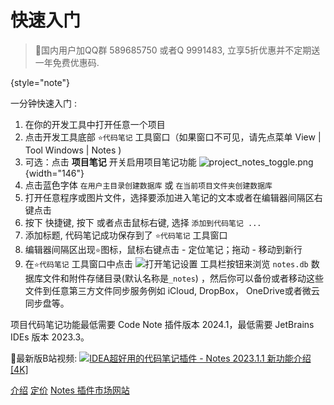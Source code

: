 # 快速入门

> 🌟国内用户加QQ群 589685750 或者Q 9991483, 立享5折优惠并不定期送一年免费优惠码.
> 
{style="note"}

一分钟快速入门
:
1. 在你的开发工具中打开任意一个项目
2. 点击开发工具底部 `⭐代码笔记` 工具窗口（如果窗口不可见，请先点菜单 <ui-path>View | Tool Windows | Notes </ui-path> )
3. 可选：点击 **项目笔记** 开关启用项目笔记功能  ![project_notes_toggle.png](project_notes_toggle.png) {width="146"}
4. 点击蓝色字体 `在用户主目录创建数据库` 或 `在当前项目文件夹创建数据库`
5. 打开任意程序或图片文件，选择要添加进入笔记的文本或者在编辑器间隔区右键点击
6. 按下 <shortcut key="$AddNotes" />快捷键,  按下 <shortcut key="ShowIntentionActions" /> 或者点击鼠标右键, 选择 `添加到代码笔记 ...`
7. 添加标题, 代码笔记成功保存到了 `⭐代码笔记` 工具窗口
8. 编辑器间隔区出现`⭐`图标，鼠标右键点击 - 定位笔记；拖动 - 移动到新行
9. 在`⭐代码笔记` 工具窗口中点击 <control>![](settings.svg)打开笔记设置</control> 工具栏按钮来浏览 `notes.db` 数据库文件和附件存储目录(默认名称是`_notes`)
   ，然后你可以备份或者移动这些文件到任意第三方文件同步服务例如 iCloud, DropBox， OneDrive或者微云同步盘等。

<note>
    项目代码笔记功能最低需要 Code Note 插件版本 2024.1，最低需要 JetBrains IDEs 版本 2023.3。
</note>

🎦最新版B站视频:
![](video-capture.svg)<a href="https://www.bilibili.com/video/BV1Fo4y1v7bQ/">IDEA超好用的代码笔记插件 - Notes 2023.1.1 新功能介绍 [4K]</a>



[//]: # (## 支持作者)

[//]: # (如果觉得本插件不错，提升了你的开发效率，但是因为国内特殊原因无法购买，那么可以请作者喝杯咖啡吧～您的支持是鼓励我前行的动力，非常感谢。)

[//]: # ()
[//]: # ()
[//]: # ()
[//]: # (| <img src="wechat.jpg" alt="微信" width="250" /> | <img src="alipay.jpg" alt="支付宝" width="250" /> |)

[//]: # (|-----------------------------------------------|------------------------------------------------|)

<seealso style="cards">
       <category ref="how-to">
           <a href="Introduction_CN.md" >介绍</a>
           <a href="Pricing-CN.md" >定价</a>
       </category>
       <category ref="ext">
           <a href="https://plugins.jetbrains.com/plugin/17501-notes/" summary="代码笔记插件网站">Notes 插件市场网站</a>
       </category>
</seealso>

[//]: # (English: []&#40;Quick-Start.md&#41;)